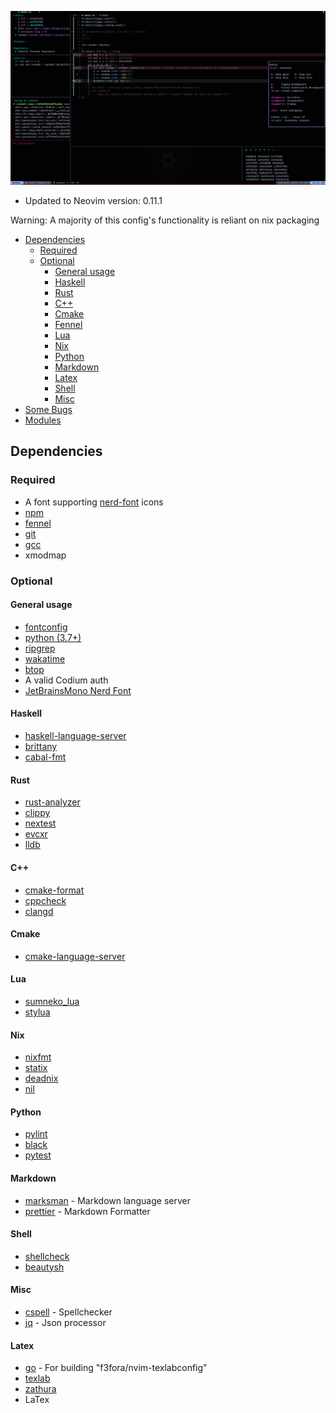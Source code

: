 ![showcase](./data/showcase.png)


- Updated to Neovim version: 0.11.1

Warning: A majority of this config's functionality is reliant on nix packaging

<!--toc:start-->
- [Dependencies](#dependencies)
  - [Required](#required)
  - [Optional](#optional)
    - [General usage](#general-usage)
    - [Haskell](#haskell)
    - [Rust](#rust)
    - [C++](#c)
    - [Cmake](#cmake)
    - [Fennel](#fennel)
    - [Lua](#lua)
    - [Nix](#nix)
    - [Python](#python)
    - [Markdown](#markdown)
    - [Latex](#latex)
    - [Shell](#shell)
    - [Misc](#misc)
- [Some Bugs](#some-bugs)
- [Modules](#modules)
<!--toc:end-->

## Dependencies

### Required

- A font supporting [nerd-font](https://www.nerdfonts.com/) icons
- [npm](https://www.npmjs.com/)
- [fennel](https://fennel-lang.org/)
- [git](https://git-scm.com/)
- [gcc](https://gcc.gnu.org/)
- xmodmap

### Optional

#### General usage
- [fontconfig](https://www.freedesktop.org/wiki/Software/fontconfig/)
- [python (3.7+)](https://www.python.org/)
- [ripgrep](https://github.com/BurntSushi/ripgrep)
- [wakatime](https://wakatime.com)
- [btop](https://github.com/aristocratos/btop)
- A valid Codium auth
- [JetBrainsMono Nerd Font](https://www.nerdfonts.com/font-downloads)

#### Haskell

- [haskell-language-server](https://github.com/haskell/haskell-language-server)
- [brittany](https://hackage.haskell.org/package/brittany)
- [cabal-fmt](https://hackage.haskell.org/package/cabal-fmt)

#### Rust

- [rust-analyzer](https://rust-analyzer.github.io/)
- [clippy](https://github.com/rust-lang/rust-clippy)
- [nextest](https://github.com/nextest-rs/nextest)
- [evcxr](https://github.com/google/evcxr)
- [lldb](https://lldb.llvm.org/)

#### C++

- [cmake-format](https://github.com/cheshirekow/cmake_format)
- [cppcheck](https://cppcheck.sourceforge.io/)
- [clangd](https://clangd.llvm.org/)

#### Cmake
- [cmake-language-server](https://github.com/regen100/cmake-language-server)

#### Lua

- [sumneko_lua](https://github.com/sumneko/lua-language-server/wiki)
- [stylua](https://github.com/johnnymorganz/stylua)

#### Nix

- [nixfmt](https://hackage.haskell.org/package/nixfmt)
- [statix](https://github.com/nerdypepper/statix)
- [deadnix](https://github.com/astro/deadnix)
- [nil](https://github.com/oxalica/nil)

#### Python

- [pylint](https://pylint.pycqa.org/en/latest/)
- [black](https://github.com/psf/black)
- [pytest](https://docs.pytest.org/en/7.2.x/)

#### Markdown

- [marksman](https://github.com/artempyanykh/marksman) - Markdown language server
- [prettier](https://prettier.io/) - Markdown Formatter

#### Shell

- [shellcheck](https://hackage.haskell.org/package/ShellCheck)
- [beautysh](https://github.com/lovesegfault/beautysh)

#### Misc

- [cspell](https://github.com/streetsidesoftware/cspell) - Spellchecker
- [jq](https://github.com/stedolan/jq) - Json processor

#### Latex

- [go](https://go.dev/) - For building "f3fora/nvim-texlabconfig"
- [texlab](https://github.com/latex-lsp/texlab)
- [zathura](https://pwmt.org/projects/zathura/)
- LaTex
